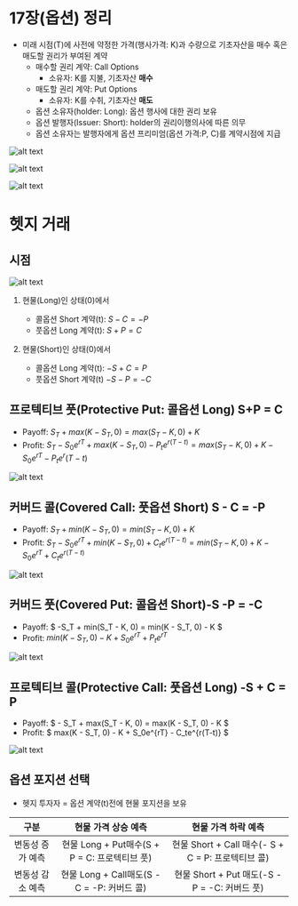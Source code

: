 # 17장(옵션) 정리
- 미래 시점(T)에 사전에 약정한 가격(행사가격: K)과 수량으로 기초자산을 매수 혹은 매도할 권리가 부여된 계약
    + 매수할 권리 계약: Call Options
        - 소유자: K를 지불, 기초자산 **매수**<br>
    + 매도할 권리 계약: Put Options
        - 소유자: K를 수취, 기초자산 **매도**<br>
    + 옵션 소유자(holder: Long): 옵션 행사에 대한 권리 보유
    + 옵션 발행자(Issuer: Short): holder의 권리이행의사에 따른 의무
    + 옵션 소유자는 발행자에게 옵션 프리미엄(옵션 가격:P, C)를 계약시점에 지급

![alt text](../img/18_17복습.png)

![alt text](../img/18_17복습_1.png)

![alt text](../img/18_17복습_2.png)

# 헷지 거래

## 시점
![alt text](../img/18_헷지거래_시점.png)

1. 현물(Long)인 상태(0)에서
    - 콜옵션 Short 계약(t): $S - C = -P$
    - 풋옵션 Long 계약(t): $S + P = C$

2. 현물(Short)인 상태(0)에서
    - 콜옵션 Long 계약(t): $-S + C = P$
    - 풋옵션 Short 계약(t) $-S - P = -C$

## 프로텍티브 풋(Protective Put: 콜옵션 Long) S+P = C
- Payoff: $S_T + max(K - S_T, 0) = max(S_T - K, 0) + K$
- Profit: $S_T - S_0e^{rT} + max(K - S_T, 0) - P_te^{r(T-t)} = max(S_T - K, 0) + K - S_0e^{rT} - P_te^r(T-t)$

![alt text](../img/18_ProtectivePut.png)

## 커버드 콜(Covered Call: 풋옵션 Short) S - C = -P
- Payoff: $S_T + min(K - S_T, 0) = min(S_T - K, 0) + K$
- Profit: $S_T - S_0e^{rT} + min(K - S_T, 0) + C_te^{r(T-t)} = min(S_T - K, 0) + K - S_0e^{rT} + C_te^{r(T-t)}$

![alt text](../img/18_CoveredCall.png)

## 커버드 풋(Covered Put: 콜옵션 Short)-S -P = -C
- Payoff: $ -S_T + min(S_T - K, 0) = min(K - S_T, 0) - K $
- Profit: $min(K - S_T, 0) - K + S_0e^{rT} + P_t e^{rT}$

![alt text](../img/18_CoverPut.png)

## 프로텍티브 콜(Protective Call: 풋옵션 Long) -S + C = P
- Payoff: $ - S_T + max(S_T - K, 0) = max(K - S_T, 0) - K $
- Profit: $ max(K - S_T, 0) - K + S_0e^{rT} - C_te^{r(T-t)} $

![alt text](../img/18_ProtectiveCall.png)

## 옵션 포지션 선택
- 헷지 투자자 = 옵션 계약(t)전에 현물 포지션을 보유

|      구분     |             현물 가격 상승 예측             |                현물 가격 하락 예측               |
|:------------:|:-----------------------------------------:|:---------------------------------------------:|
|변동성 증가 예측| 현물 Long + Put매수(S + P = C: 프로텍티브 풋)| 현물 Short + Call 매수(- S + C = P: 프로텍티브 콜)|
|변동성 감소 예측| 현물 Long + Call매도(S - C = -P: 커버드 콜)  | 현물 Short + Put 매도(-S -P = -C: 커버드 풋)     |

